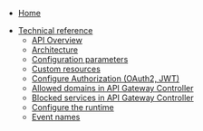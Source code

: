 * [Home](/)
<!-- markdown-link-check-disable -->
* [Technical reference](/05-technical-reference/README.md)
  * [API Overview](/05-technical-reference/00-api-overview/README.md)
  * [Architecture](/05-technical-reference/00-architecture/README.md)
  * [Configuration parameters](/05-technical-reference/00-configuration-parameters/README.md)
  * [Custom resources](/05-technical-reference/00-custom-resources/README.md)
  * [Configure Authorization (OAuth2, JWT)](/05-technical-reference/apix-01-config-authorizations-apigateway.md)
  * [Allowed domains in API Gateway Controller](/05-technical-reference/apix-02-whitelisted-domains.md)
  * [Blocked services in API Gateway Controller](/05-technical-reference/apix-03-blacklisted-services.md)
  * [Configure the runtime](/05-technical-reference/ra-01-configuring-runtime.md)
  * [Event names](/05-technical-reference/evnt-01-event-names.md)
<!-- markdown-link-check-enable -->
